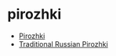 # pirozhki

 * [Pirozhki](index/p/pirozhki-11648.json)
 * [Traditional Russian Pirozhki](index/t/traditional-russian-pirozhki.json)
